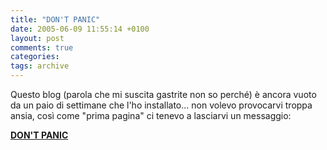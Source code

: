 ```yaml
---
title: "DON'T PANIC"
date: 2005-06-09 11:55:14 +0100
layout: post
comments: true
categories: 
tags: archive
---
```


Questo blog (parola che mi suscita gastrite non so perché) è ancora vuoto da un paio di settimane che l'ho installato... non volevo provocarvi troppa ansia, così come "prima pagina" ci tenevo a lasciarvi un messaggio:

**[DON'T PANIC](http://en.wikiquote.org/wiki/Wikiquote:Quote_of_the_day/May_1%2C_2005)**
